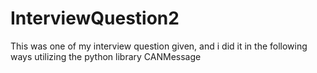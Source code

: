 # InterviewQuestion2
This was one of my interview question given, and i did it in the following ways utilizing the python library CANMessage
